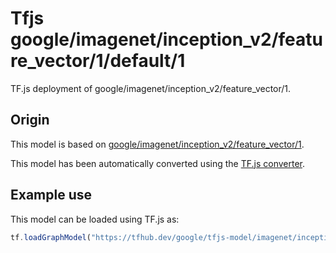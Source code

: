 # Tfjs google/imagenet/inception_v2/feature_vector/1/default/1
TF.js deployment of google/imagenet/inception_v2/feature_vector/1.

<!-- parent-model: google/imagenet/inception_v2/feature_vector/1 -->

## Origin

This model is based on [google/imagenet/inception_v2/feature_vector/1](https://tfhub.dev/google/imagenet/inception_v2/feature_vector/1).

This model has been automatically converted using the [TF.js converter](https://github.com/tensorflow/tfjs/tree/master/tfjs-converter).

## Example use
This model can be loaded using TF.js as:

```javascript
tf.loadGraphModel("https://tfhub.dev/google/tfjs-model/imagenet/inception_v2/feature_vector/1/default/1", { fromTFHub: true })
```
